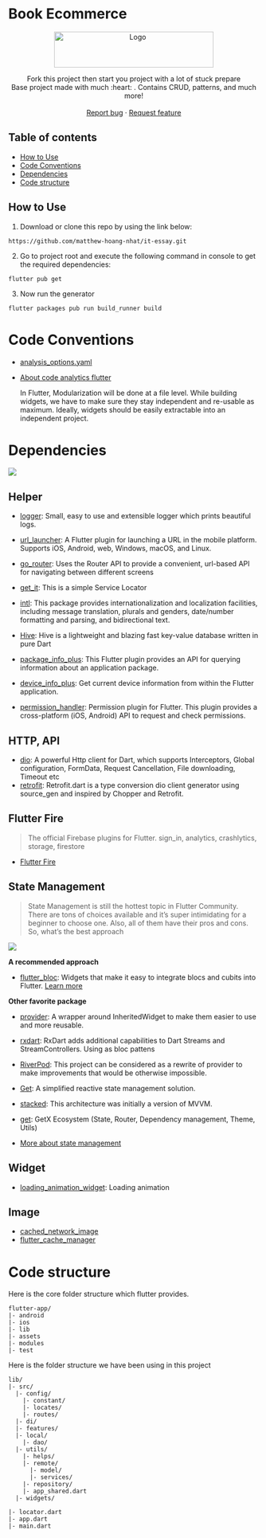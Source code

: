 # Book Ecommerce

<p align="center">
  <a href="https://flutter.io/">
    <img src="https://storage.googleapis.com/cms-storage-bucket/ec64036b4eacc9f3fd73.svg" alt="Logo" width=320 height=72>
  </a>

  <!-- <h3 align="center">Book Ecommerce</h3> -->

  <p align="center">
    Fork this project then start you project with a lot of stuck prepare
    <br>
    Base project made with much  :heart: . Contains CRUD, patterns, and much more!
    <br>
    <br>
    <a href="https://github.com/matthew-hoang-nhat/it-essay/issues/new">Report bug</a>
    ·
    <a href="https://github.com/matthew-hoang-nhat/it-essay/issues/new">Request feature</a>
  </p>
</p>

## Table of contents

- [How to Use](#how-to-use)
- [Code Conventions](#code-conventions)
- [Dependencies](#dependencies)
- [Code structure](#code-structure)

## How to Use 

1. Download or clone this repo by using the link below:
  ```
  https://github.com/matthew-hoang-nhat/it-essay.git
  ```
2. Go to project root and execute the following command in console to get the required dependencies: 

  ```
  flutter pub get 
  ```
3. Now run the generator
  ```
  flutter packages pub run build_runner build
  ```

# Code Conventions
- [analysis_options.yaml](analysis_options.yaml)
- [About code analytics flutter](https://medium.com/flutter-community/effective-code-in-your-flutter-app-from-the-beginning-e597444e1273)

  In Flutter, Modularization will be done at a file level. While building widgets, we have to make sure they stay independent and re-usable as maximum. Ideally, widgets should be easily extractable into an independent project.


# Dependencies

  ![](resources/images/dependencies.jpg) 

## Helper
- [logger](https://pub.dev/packages/logger): Small, easy to use and extensible logger which prints beautiful logs.

- [url_launcher](https://pub.dev/packages/url_launcher): A Flutter plugin for launching a URL in the mobile platform. Supports iOS, Android, web, Windows, macOS, and Linux.

- [go_router](https://pub.dev/packages/go_router): Uses the Router API to provide a convenient, url-based API for navigating between different screens

- [get_it](https://pub.dev/packages/get_it): This is a simple Service Locator

- [intl](https://pub.dev/packages/intl): This package provides internationalization and localization facilities, including message translation, plurals and genders, date/number formatting and parsing, and bidirectional text.

- [Hive](https://pub.dev/packages/hive): Hive is a lightweight and blazing fast key-value database written in pure Dart

- [package_info_plus](https://pub.dev/packages/package_info_plus): This Flutter plugin provides an API for querying information about an application package.

- [device_info_plus](https://pub.dev/packages/device_info_plus): Get current device information from within the Flutter application.

- [permission_handler](https://pub.dev/packages/permission_handler): Permission plugin for Flutter. This plugin provides a cross-platform (iOS, Android) API to request and check permissions.

## HTTP, API
- [dio](https://pub.dev/packages/dio): A powerful Http client for Dart, which supports Interceptors, Global configuration, FormData, Request Cancellation, File downloading, Timeout etc
- [retrofit](https://pub.dev/packages/retrofit): Retrofit.dart is a type conversion dio client generator using source_gen and inspired by Chopper and Retrofit.




## Flutter Fire
  > The official Firebase plugins for Flutter. sign_in, analytics, crashlytics, storage, firestore
- [Flutter Fire](https://firebase.flutter.dev/)


## State Management
  > State Management is still the hottest topic in Flutter Community. There are tons of choices available and it’s super intimidating for a beginner to choose one. Also, all of them have their pros and cons. So, what’s the best approach

![](resources/images/state.png) 

**A recommended approach**
- [flutter_bloc](https://pub.dev/packages/flutter_bloc): Widgets that make it easy to integrate blocs and cubits into Flutter. [Learn more](https://bloclibrary.dev/#/) 


**Other favorite package**
- [provider](https://pub.dev/packages/provider): A wrapper around InheritedWidget to make them easier to use and more reusable.

- [rxdart](https://pub.dev/packages/rxdart): RxDart adds additional capabilities to Dart Streams and StreamControllers. Using as bloc pattens

- [RiverPod](https://pub.dev/packages/riverpod): This project can be considered as a rewrite of provider to make improvements that would be otherwise impossible.

- [Get](https://pub.dev/packages/get): A simplified reactive state management solution.
- [stacked](https://pub.dev/packages/stacked): This architecture was initially a version of MVVM.

- [get](https://pub.dev/packages/get): GetX Ecosystem (State, Router, Dependency management, Theme, Utils)

- [More about state management](https://flutter.dev/docs/development/data-and-backend/state-mgmt/options)

## Widget
- [loading_animation_widget](https://pub.dev/packages/loading_animation_widget): Loading animation

## Image
- [cached_network_image](https://pub.dev/packages/cached_network_image)
- [flutter_cache_manager](https://pub.dev/packages/flutter_cache_manager)

# Code structure
Here is the core folder structure which flutter provides.
```
flutter-app/
|- android
|- ios
|- lib
|- assets
|- modules
|- test
```
Here is the folder structure we have been using in this project

```
lib/
|- src/
  |- config/
    |- constant/
    |- locates/
    |- routes/
  |- di/
  |- features/
  |- local/
    |- dao/
  |- utils/
    |- helps/
    |- remote/
      |- model/
      |- services/
    |- repository/
    |- app_shared.dart
  |- widgets/

|- locator.dart
|- app.dart
|- main.dart
```
